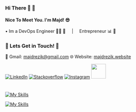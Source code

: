 ### Hi There 👋 🍻
#### Nice To Meet You. I'm Majd! 😎
   • Im a DevOps Engineer 👨‍💻 🚀 &nbsp; &nbsp; | &nbsp; &nbsp; Entrepreneur 📊 📆 <br>

### 💬 Lets Get in Touch! 💬

   📩 Gmail: majdrezik@gmail.com 
   🌐 Website: [majdrezik.website](https://majdrezik.website/)
   
[![LinkedIn](https://skillicons.dev/icons?i=linkedin)](https://www.linkedin.com/in/majdrezik/)
[![Stackoverflow](https://skillicons.dev/icons?i=stackoverflow)](https://stackoverflow.com/users/9124775/majd-rezik)
[![Instagram](https://skillicons.dev/icons?i=instagram)](https://www.instagram.com/majdrezik/?hl=en)
<img src="https://user-images.githubusercontent.com/39953455/184093705-3c88b49c-64e6-4ec6-a1ad-e6ebcaa426e4.png" width="47" height="47">
#





[![My Skills](https://skillicons.dev/icons?i=aws,kubernetes,docker,linux,flask,py,git,github,jquery,spring,maven,java)](https://majdrezik.website)

[![My Skills](https://skillicons.dev/icons?i=html,js,css,mysql,nginx,netlify,heroku,ansible,bash,bootstrap,c,vscode)](https://majdrezik.website)


